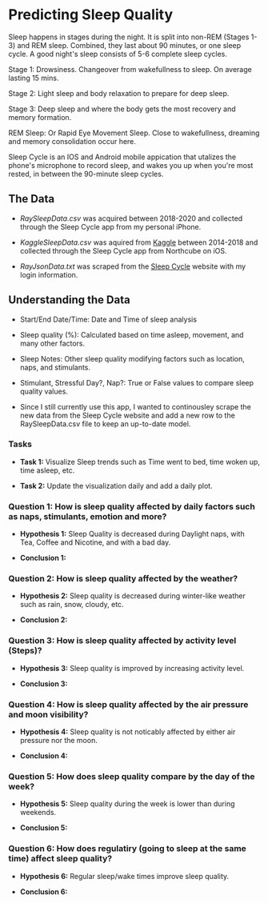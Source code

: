# Predicting Sleep Quality

Sleep happens in stages during the night. It is split into non-REM (Stages 1-3) and REM sleep. Combined, they last about 90 minutes, or one sleep cycle. A good night's sleep consists of 5-6 complete sleep cycles. 

Stage 1: Drowsiness. Changeover from wakefullness to sleep. On average lasting 15 mins.

Stage 2: Light sleep and body relaxation to prepare for deep sleep.

Stage 3: Deep sleep and where the body gets the most recovery and memory formation.

REM Sleep: Or Rapid Eye Movement Sleep. Close to wakefullness, dreaming and memory consolidation occur here.

Sleep Cycle is an IOS and Android mobile appication that utalizes the phone's microphone to record sleep, and wakes you up when you're most rested, in between the 90-minute sleep cycles.

## The Data 

* *RaySleepData.csv* was acquired between 2018-2020 and collected through the Sleep Cycle app from my personal iPhone.

* *KaggleSleepData.csv* was aquired from [Kaggle](https://www.kaggle.com/danagerous/sleep-data?rvi=1) between 2014-2018 and collected through the Sleep Cycle app from Northcube on iOS.

* *RayJsonData.txt* was scraped from the [Sleep Cycle](https://s.sleepcycle.com/) website with my login information.

## Understanding the Data 

* Start/End Date/Time: Date and Time of sleep analysis

* Sleep quality (%): Calculated based on time asleep, movement, and many other factors.

* Sleep Notes: Other sleep quality modifying factors such as location, naps, and stimulants.

* Stimulant, Stressful Day?, Nap?: True or False values to compare sleep quality values.

* Since I still currently use this app, I wanted to continousley scrape the new data from the Sleep Cycle website and add a new row to the RaySleepData.csv file to keep an up-to-date model.

### Tasks

* **Task 1:** Visualize Sleep trends such as Time went to bed, time woken up, time asleep, etc.

* **Task 2:** Update the visualization daily and add a daily plot. 

### Question 1: How is sleep quality affected by daily factors such as naps, stimulants, emotion and more?

* **Hypothesis 1:** Sleep Quality is decreased during Daylight naps, with Tea, Coffee and Nicotine, and with a bad day.

* **Conclusion 1:** 

### Question 2: How is sleep quality affected by the weather? 

* **Hypothesis 2:** Sleep quality is decreased during winter-like weather such as rain, snow, cloudy, etc.

* **Conclusion 2:**

### Question 3: How is sleep quality affected by activity level (Steps)?

* **Hypothesis 3:** Sleep quality is improved by increasing activity level. 

* **Conclusion 3:** 

### Question 4: How is sleep quality affected by the air pressure and moon visibility? 

* **Hypothesis 4:** Sleep quality is not noticably affected by either air pressure nor the moon.

* **Conclusion 4:** 

### Question 5: How does sleep quality compare by the day of the week?

* **Hypothesis 5:** Sleep quality during the week is lower than during weekends.

* **Conclusion 5:**

### Question 6: How does regulatiry (going to sleep at the same time) affect sleep quality? 

* **Hypothesis 6:** Regular sleep/wake times improve sleep quality.

* **Conclusion 6:** 
